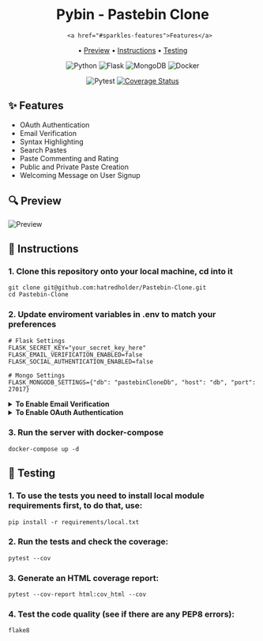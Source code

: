 <h1 align="center">Pybin - Pastebin Clone</h1>

<div align="center">

    	<a href="#sparkles-features">Features</a>
  <span> • </span>
       	<a href="#mag-preview">Preview</a>
  <span> • </span>
  	<a href="#open_book-instructions">Instructions</a>
  <span> • </span>
	<a href="#test_tube-testing">Testing</a>
	
  <p></p>
  
</div> 

<div align="center">

![Python](https://img.shields.io/badge/Python-3776AB?logo=python&logoColor=3776AB&labelColor=adbabd)
![Flask](https://img.shields.io/badge/Flask-FFFFFF?color=000000&logo=flask&logoColor=000000&labelColor=adbabd)
![MongoDB](https://img.shields.io/badge/MongoDB-FFFFFF?color=47A248&logo=mongodb&logoColor=47A248&labelColor=adbabd)
![Docker](https://img.shields.io/badge/Docker-2496ED?logo=Docker&logoColor=2496ED&labelColor=adbabd)

![Pytest](https://github.com/hatredholder/Pastebin-Clone/workflows/tests/badge.svg)
[![Coverage Status](https://coveralls.io/repos/github/hatredholder/Pastebin-Clone/badge.svg?branch=main&)](https://coveralls.io/github/hatredholder/Pastebin-Clone?branch=main)

</div>

## :sparkles: Features

- OAuth Authentication
- Email Verification
- Syntax Highlighting
- Search Pastes
- Paste Commenting and Rating
- Public and Private Paste Creation
- Welcoming Message on User Signup

## :mag: Preview

![Preview](https://user-images.githubusercontent.com/86254474/231093069-1e3616f5-50a2-41cd-9737-d093b0328603.png)

## :open_book: Instructions

### 1. Clone this **repository** onto your local machine, **cd** into it
```
git clone git@github.com:hatredholder/Pastebin-Clone.git
cd Pastebin-Clone
```

### 2. Update enviroment variables in **.env** to match your preferences
```
# Flask Settings
FLASK_SECRET_KEY="your_secret_key_here"
FLASK_EMAIL_VERIFICATION_ENABLED=false
FLASK_SOCIAL_AUTHENTICATION_ENABLED=false

# Mongo Settings
FLASK_MONGODB_SETTINGS={"db": "pastebinCloneDb", "host": "db", "port": 27017}
```

<details>
  <summary><b>To Enable Email Verification</b></summary>
  
  <p></p>
  
- [X] *Set `FLASK_EMAIL_VERIFICATION_ENABLED` to true*
  ```
  FLASK_EMAIL_VERIFICATION_ENABLED=true
  ```
  
  <p></p>
  
- [X] *Set these enviroment variables to your email credentials*
  ```
  FLASK_MAIL_SERVER="smtp.gmail.com"
  FLASK_MAIL_USERNAME="example@gmail.com"
  FLASK_MAIL_PASSWORD="example_password"
  FLASK_MAIL_PORT=587
  FLASK_MAIL_USE_TLS=true
  FLASK_MAIL_USE_SSL=false
  ```
  > NOTE: In order for GMail to work as your email server you need to setup two-factor authorization **(2FA)**
  
</details>

<details>
  <summary><b>To Enable OAuth Authentication</b></summary>
  
  <p></p>
  
- [X] *Set `FLASK_EMAIL_VERIFICATION_ENABLED` to true*
  ```
  FLASK_SOCIAL_AUTHENTICATION_ENABLED=true
  ```
  
  <p></p>
  
- [X] *Create a new project in Google Cloud*
  
* Go to https://console.cloud.google.com/ 
* Register a service with Google > create a new project
* Within the new project, go to APIs + Services > Create credentials > Configure Consent Screen > External Users > name the project again > enter user support email > leave defaults
* Go back to dashboard > Credentials > Create Creds > OAuth Client ID > web app > define your redirect url of your web app (http://localhost/login/callback)
* Create the call back > download your creds as a json file 

- [X] *Put the `client_secret.json` file to your source directory (next to app.py)*

#### Your project filetree should look like this
```
├── authentication/
├── pybin/
├── requirements/
├── static/
├── templates/
├── tests/
├── .env
├── .gitignore
├── Dockerfile
├── README.md
├── app.py
├── client_secret.json
├── docker-compose.yml
└── setup.cfg
```

</details>


### 3. Run the server with **docker-compose**
```
docker-compose up -d
```

## :test_tube: Testing

### 1. To use the **tests** you need to install **local** module requirements first, to do that, use:
```
pip install -r requirements/local.txt
```

### 2. Run the **tests** and check the **coverage**:
```
pytest --cov
```

### 3. Generate an HTML **coverage** report:
```
pytest --cov-report html:cov_html --cov
```

### 4. Test the **code quality** (see if there are any PEP8 errors):
```
flake8
```
